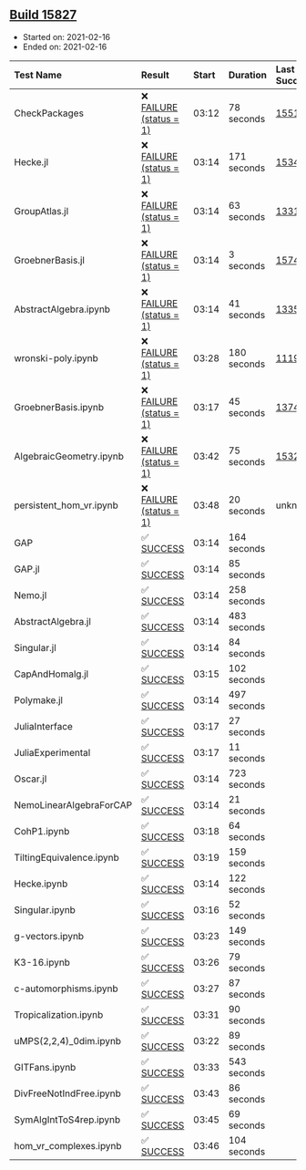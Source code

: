 ## [Build 15827](https://oscarci.mathematik.uni-kl.de/job/oscar/15827/)

* Started on: 2021-02-16
* Ended on: 2021-02-16

| Test Name    | Result | Start | Duration | Last Success | First Failure |
|:-------------|:-------|:------|:---------|:-------------|:--------------|
| CheckPackages | ❌ [FAILURE (status = 1)](https://oscarci.mathematik.uni-kl.de/job/oscar/15827/artifact/logs/build-15827/CheckPackages.log) | 03:12 | 78 seconds | [15514](https://oscarci.mathematik.uni-kl.de/job/oscar/15514/) | [15515](https://oscarci.mathematik.uni-kl.de/job/oscar/15515/) |
| Hecke.jl | ❌ [FAILURE (status = 1)](https://oscarci.mathematik.uni-kl.de/job/oscar/15827/artifact/logs/build-15827/Hecke.jl.log) | 03:14 | 171 seconds | [15344](https://oscarci.mathematik.uni-kl.de/job/oscar/15344/) | [15348](https://oscarci.mathematik.uni-kl.de/job/oscar/15348/) |
| GroupAtlas.jl | ❌ [FAILURE (status = 1)](https://oscarci.mathematik.uni-kl.de/job/oscar/15827/artifact/logs/build-15827/GroupAtlas.jl.log) | 03:14 | 63 seconds | [13311](https://oscarci.mathematik.uni-kl.de/job/oscar/13311/) | [13312](https://oscarci.mathematik.uni-kl.de/job/oscar/13312/) |
| GroebnerBasis.jl | ❌ [FAILURE (status = 1)](https://oscarci.mathematik.uni-kl.de/job/oscar/15827/artifact/logs/build-15827/GroebnerBasis.jl.log) | 03:14 | 3 seconds | [15745](https://oscarci.mathematik.uni-kl.de/job/oscar/15745/) | [15746](https://oscarci.mathematik.uni-kl.de/job/oscar/15746/) |
| AbstractAlgebra.ipynb | ❌ [FAILURE (status = 1)](https://oscarci.mathematik.uni-kl.de/job/oscar/15827/artifact/logs/build-15827/AbstractAlgebra.ipynb.log) | 03:14 | 41 seconds | [13355](https://oscarci.mathematik.uni-kl.de/job/oscar/13355/) | [13356](https://oscarci.mathematik.uni-kl.de/job/oscar/13356/) |
| wronski-poly.ipynb | ❌ [FAILURE (status = 1)](https://oscarci.mathematik.uni-kl.de/job/oscar/15827/artifact/logs/build-15827/wronski-poly.ipynb.log) | 03:28 | 180 seconds | [11192](https://oscarci.mathematik.uni-kl.de/job/oscar/11192/) | [11193](https://oscarci.mathematik.uni-kl.de/job/oscar/11193/) |
| GroebnerBasis.ipynb | ❌ [FAILURE (status = 1)](https://oscarci.mathematik.uni-kl.de/job/oscar/15827/artifact/logs/build-15827/GroebnerBasis.ipynb.log) | 03:17 | 45 seconds | [13748](https://oscarci.mathematik.uni-kl.de/job/oscar/13748/) | [13749](https://oscarci.mathematik.uni-kl.de/job/oscar/13749/) |
| AlgebraicGeometry.ipynb | ❌ [FAILURE (status = 1)](https://oscarci.mathematik.uni-kl.de/job/oscar/15827/artifact/logs/build-15827/AlgebraicGeometry.ipynb.log) | 03:42 | 75 seconds | [15322](https://oscarci.mathematik.uni-kl.de/job/oscar/15322/) | [15323](https://oscarci.mathematik.uni-kl.de/job/oscar/15323/) |
| persistent_hom_vr.ipynb | ❌ [FAILURE (status = 1)](https://oscarci.mathematik.uni-kl.de/job/oscar/15827/artifact/logs/build-15827/persistent_hom_vr.ipynb.log) | 03:48 | 20 seconds | unknown | unknown |
| GAP | ✅ [SUCCESS](https://oscarci.mathematik.uni-kl.de/job/oscar/15827/artifact/logs/build-15827/GAP.log) | 03:14 | 164 seconds |  |  |
| GAP.jl | ✅ [SUCCESS](https://oscarci.mathematik.uni-kl.de/job/oscar/15827/artifact/logs/build-15827/GAP.jl.log) | 03:14 | 85 seconds |  |  |
| Nemo.jl | ✅ [SUCCESS](https://oscarci.mathematik.uni-kl.de/job/oscar/15827/artifact/logs/build-15827/Nemo.jl.log) | 03:14 | 258 seconds |  |  |
| AbstractAlgebra.jl | ✅ [SUCCESS](https://oscarci.mathematik.uni-kl.de/job/oscar/15827/artifact/logs/build-15827/AbstractAlgebra.jl.log) | 03:14 | 483 seconds |  |  |
| Singular.jl | ✅ [SUCCESS](https://oscarci.mathematik.uni-kl.de/job/oscar/15827/artifact/logs/build-15827/Singular.jl.log) | 03:14 | 84 seconds |  |  |
| CapAndHomalg.jl | ✅ [SUCCESS](https://oscarci.mathematik.uni-kl.de/job/oscar/15827/artifact/logs/build-15827/CapAndHomalg.jl.log) | 03:15 | 102 seconds |  |  |
| Polymake.jl | ✅ [SUCCESS](https://oscarci.mathematik.uni-kl.de/job/oscar/15827/artifact/logs/build-15827/Polymake.jl.log) | 03:14 | 497 seconds |  |  |
| JuliaInterface | ✅ [SUCCESS](https://oscarci.mathematik.uni-kl.de/job/oscar/15827/artifact/logs/build-15827/JuliaInterface.log) | 03:17 | 27 seconds |  |  |
| JuliaExperimental | ✅ [SUCCESS](https://oscarci.mathematik.uni-kl.de/job/oscar/15827/artifact/logs/build-15827/JuliaExperimental.log) | 03:17 | 11 seconds |  |  |
| Oscar.jl | ✅ [SUCCESS](https://oscarci.mathematik.uni-kl.de/job/oscar/15827/artifact/logs/build-15827/Oscar.jl.log) | 03:14 | 723 seconds |  |  |
| NemoLinearAlgebraForCAP | ✅ [SUCCESS](https://oscarci.mathematik.uni-kl.de/job/oscar/15827/artifact/logs/build-15827/NemoLinearAlgebraForCAP.log) | 03:14 | 21 seconds |  |  |
| CohP1.ipynb | ✅ [SUCCESS](https://oscarci.mathematik.uni-kl.de/job/oscar/15827/artifact/logs/build-15827/CohP1.ipynb.log) | 03:18 | 64 seconds |  |  |
| TiltingEquivalence.ipynb | ✅ [SUCCESS](https://oscarci.mathematik.uni-kl.de/job/oscar/15827/artifact/logs/build-15827/TiltingEquivalence.ipynb.log) | 03:19 | 159 seconds |  |  |
| Hecke.ipynb | ✅ [SUCCESS](https://oscarci.mathematik.uni-kl.de/job/oscar/15827/artifact/logs/build-15827/Hecke.ipynb.log) | 03:14 | 122 seconds |  |  |
| Singular.ipynb | ✅ [SUCCESS](https://oscarci.mathematik.uni-kl.de/job/oscar/15827/artifact/logs/build-15827/Singular.ipynb.log) | 03:16 | 52 seconds |  |  |
| g-vectors.ipynb | ✅ [SUCCESS](https://oscarci.mathematik.uni-kl.de/job/oscar/15827/artifact/logs/build-15827/g-vectors.ipynb.log) | 03:23 | 149 seconds |  |  |
| K3-16.ipynb | ✅ [SUCCESS](https://oscarci.mathematik.uni-kl.de/job/oscar/15827/artifact/logs/build-15827/K3-16.ipynb.log) | 03:26 | 79 seconds |  |  |
| c-automorphisms.ipynb | ✅ [SUCCESS](https://oscarci.mathematik.uni-kl.de/job/oscar/15827/artifact/logs/build-15827/c-automorphisms.ipynb.log) | 03:27 | 87 seconds |  |  |
| Tropicalization.ipynb | ✅ [SUCCESS](https://oscarci.mathematik.uni-kl.de/job/oscar/15827/artifact/logs/build-15827/Tropicalization.ipynb.log) | 03:31 | 90 seconds |  |  |
| uMPS(2,2,4)_0dim.ipynb | ✅ [SUCCESS](https://oscarci.mathematik.uni-kl.de/job/oscar/15827/artifact/logs/build-15827/uMPS-2-2-4-_0dim.ipynb.log) | 03:22 | 89 seconds |  |  |
| GITFans.ipynb | ✅ [SUCCESS](https://oscarci.mathematik.uni-kl.de/job/oscar/15827/artifact/logs/build-15827/GITFans.ipynb.log) | 03:33 | 543 seconds |  |  |
| DivFreeNotIndFree.ipynb | ✅ [SUCCESS](https://oscarci.mathematik.uni-kl.de/job/oscar/15827/artifact/logs/build-15827/DivFreeNotIndFree.ipynb.log) | 03:43 | 86 seconds |  |  |
| SymAlgIntToS4rep.ipynb | ✅ [SUCCESS](https://oscarci.mathematik.uni-kl.de/job/oscar/15827/artifact/logs/build-15827/SymAlgIntToS4rep.ipynb.log) | 03:45 | 69 seconds |  |  |
| hom_vr_complexes.ipynb | ✅ [SUCCESS](https://oscarci.mathematik.uni-kl.de/job/oscar/15827/artifact/logs/build-15827/hom_vr_complexes.ipynb.log) | 03:46 | 104 seconds |  |  |

